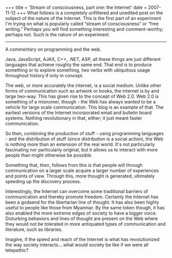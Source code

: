 +++
title = 'Stream of consciousness, part one: the Internet'
date = 2007-11-12
+++
What follows is a completely unfiltered and unedited post on the subject of the nature of the Internet. This is the first part of an experiment I'm trying on what is popularly called “stream of consciousness” or “free writing.” Perhaps you will find something interesting and comment-worthy; perhaps not. Such is the nature of an experiment.

---

A commentary on programming and the web.

Java, JavaScript, AJAX, C++, .NET, ASP, all these things are just different languages that achieve roughly the same end. That end is to produce something or to explore something, two verbs with ubiquitous usage throughout history if only in concept.

The web, or more accurately the internet, is a social medium. Unlike other forms of communication such as artwork or books, the internet is by and large two-way. This has given rise to the concept of Web 2.0. Web 2.0 is something of a misnomer, though - the Web has always wanted to be a vehicle for large scale communication. This blog is an example of that. The earliest versions of the Internet incorporated email and bulletin board systems. Nothing revolutionary in that, either; it just meant faster communication.

So then, combining the production of stuff - using programming languages - and the distribution of stuff (since distribution is a social action), the Web is nothing more than an extension of the real world. It's not particularly fascinating nor particularly original, but it allows us to interact with more people than might otherwise be possible.

Something that, then, follows from this is that people will through communication on a larger scale acquire a larger number of experiences and points of view. Through this, more thought is generated, ultimately speeding up the discovery process.

Interestingly, the Internet can overcome some traditional barriers of communication and thereby promote freedom. Certainly the Internet has been a godsend for the libertarian line of thought. It has also been highly useful to people like those from Myanmar. By the same token though, it has also enabled the more extreme edges of society to have a bigger voice. Disturbing behaviors and lines of thought are present on the Web where they would not be tolerated in more antiquated types of communication and literature, such as libraries.

Imagine, if the speed and reach of the Internet is what has revolutionized the way society interacts….what would society be like if we were all telepathic?
